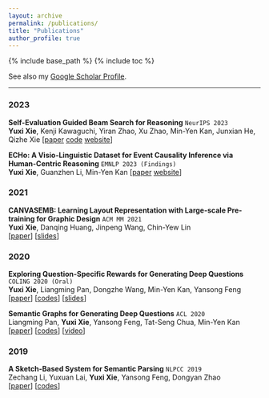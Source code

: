 ```yaml
---
layout: archive
permalink: /publications/
title: "Publications"
author_profile: true
---
```


{% include base_path %}
{% include toc %}

See also my [Google Scholar Profile](https://scholar.google.com/citations?user=LNLECx0AAAAJ&hl).

---

### 2023
**Self-Evaluation Guided Beam Search for Reasoning** `NeurIPS 2023`    
**Yuxi Xie**, Kenji Kawaguchi, Yiran Zhao, Xu Zhao, Min-Yen Kan, Junxian He, Qizhe Xie
[[paper](https://arxiv.org/abs/2305.00633) [code](https://github.com/YuxiXie/SelfEval-Guided-Decoding) [website](https://guideddecoding.github.io/)]

**ECHo: A Visio-Linguistic Dataset for Event Causality Inference via Human-Centric Reasoning** `EMNLP 2023 (Findings)`    
**Yuxi Xie**, Guanzhen Li, Min-Yen Kan
[[paper](https://arxiv.org/abs/2305.14740) [website](https://github.com/YuxiXie/ECHo)]

### 2021
**CANVASEMB: Learning Layout Representation with Large-scale Pre-training for Graphic Design** `ACM MM 2021`    
**Yuxi Xie**, Danqing Huang, Jinpeng Wang, Chin-Yew Lin   
[[paper](https://dl.acm.org/doi/10.1145/3474085.3475541)] [[slides](https://docs.google.com/presentation/d/1JxozAgOTkF3cqHXK7r34ihlTy-nvxwIfXtCSZs9mz7U/edit?usp=sharing)]

### 2020
**Exploring Question-Specific Rewards for Generating Deep Questions** `COLING 2020 (Oral)`   
**Yuxi Xie**, Liangming Pan, Dongzhe Wang, Min-Yen Kan, Yansong Feng    
[[paper](https://aclanthology.org/2020.coling-main.228.pdf)] [[codes](https://github.com/YuxiXie/RL-for-Question-Generation)] [[slides](https://github.com/YuxiXie/RL-for-Question-Generation/blob/main/doc/%E3%80%90SLIDES%E3%80%91Exploring%20Question-Specific%20Rewards%20for%20Generating%20Deep%20Questions.pdf)]      

**Semantic Graphs for Generating Deep Questions**  `ACL 2020`     
Liangming Pan, **Yuxi Xie**, Yansong Feng, Tat-Seng Chua, Min-Yen Kan   
[[paper](https://aclanthology.org/2020.acl-main.135.pdf)] [[codes](https://github.com/YuxiXie/SG-Deep-Question-Generation)] [[video](http://slideslive.com/38929018)]       


### 2019
**A Sketch-Based System for Semantic Parsing** `NLPCC 2019`   
Zechang Li, Yuxuan Lai, **Yuxi Xie**, Yansong Feng, Dongyan Zhao    
[[paper](https://arxiv.org/pdf/1909.00574.pdf)] [[codes](https://github.com/zechagl/NLPCC2019-Semantic-Parsing)]       
